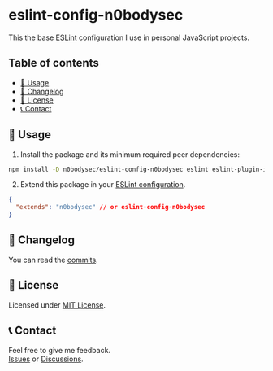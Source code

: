 # eslint-config-n0bodysec

This the base [ESLint](https://eslint.org/) configuration I use in personal JavaScript projects.

## Table of contents

- [🚀 Usage](#-usage)
- [📝 Changelog](#-changelog)
- [📜 License](#-license)
- [📞 Contact](#-contact)

## 🚀 Usage

1. Install the package and its minimum required peer dependencies:

```bash
npm install -D n0bodysec/eslint-config-n0bodysec eslint eslint-plugin-import
```

2. Extend this package in your [ESLint configuration](https://eslint.org/docs/user-guide/configuring).

```json
{
  "extends": "n0bodysec" // or eslint-config-n0bodysec
}
```

## 📝 Changelog

You can read the [commits](../../commits).

## 📜 License

Licensed under [MIT License](LICENSE.md).

## 📞 Contact

Feel free to give me feedback.  
[Issues](../../issues) or [Discussions](../../discussions).
